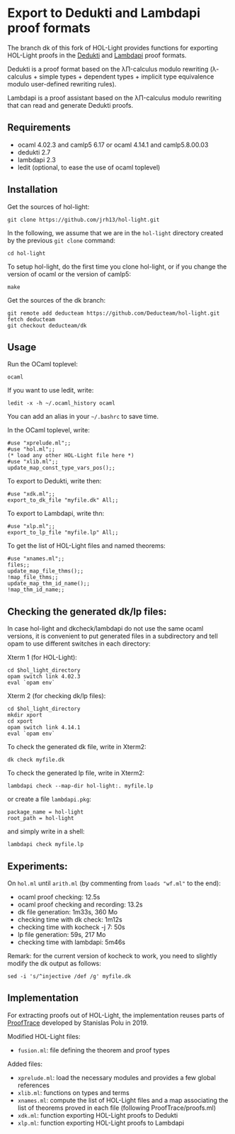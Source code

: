 Export to Dedukti and Lambdapi proof formats
============================================

The branch dk of this fork of HOL-Light provides functions for
exporting HOL-Light proofs in the
[Dedukti](https://github.com/Deducteam/Dedukti/) and
[Lambdapi](https://github.com/Deducteam/lambdapi) proof formats.

Dedukti is a proof format based on the λΠ-calculus modulo rewriting
(λ-calculus + simple types + dependent types + implicit type
equivalence modulo user-defined rewriting rules).

Lambdapi is a proof assistant based on the λΠ-calculus modulo
rewriting that can read and generate Dedukti proofs.

Requirements
------------

- ocaml 4.02.3 and camlp5 6.17
or ocaml 4.14.1 and camlp5.8.00.03
- dedukti 2.7
- lambdapi 2.3
- ledit (optional, to ease the use of ocaml toplevel)

Installation
------------

Get the sources of hol-light:
```
git clone https://github.com/jrh13/hol-light.git
```

In the following, we assume that we are in the `hol-light` directory
created by the previous `git clone` command:
```
cd hol-light
```

To setup hol-light, do the first time you clone hol-light, or if you
change the version of ocaml or the version of camlp5:

```
make
```

Get the sources of the dk branch:
```
git remote add deducteam https://github.com/Deducteam/hol-light.git
fetch deducteam
git checkout deducteam/dk
```

Usage
-----

Run the OCaml toplevel:
```
ocaml
```

If you want to use ledit, write:
```
ledit -x -h ~/.ocaml_history ocaml
```

You can add an alias in your `~/.bashrc` to save time.

In the OCaml toplevel, write:
```
#use "xprelude.ml";;
#use "hol.ml";;
(* load any other HOL-Light file here *)
#use "xlib.ml";;
update_map_const_type_vars_pos();;
```

To export to Dedukti, write then:
```
#use "xdk.ml";;
export_to_dk_file "myfile.dk" All;;
```

To export to Lambdapi, write thn:
```
#use "xlp.ml";;
export_to_lp_file "myfile.lp" All;;
```

To get the list of HOL-Light files and named theorems:
```
#use "xnames.ml";;
files;;
update_map_file_thms();;
!map_file_thms;;
update_map_thm_id_name();;
!map_thm_id_name;;
```

Checking the generated dk/lp files:
-----------------------------------

In case hol-light and dkcheck/lambdapi do not use the same ocaml
versions, it is convenient to put generated files in a subdirectory
and tell opam to use different switches in each directory:

Xterm 1 (for HOL-Light):
```
cd $hol_light_directory
opam switch link 4.02.3
eval `opam env`
```

Xterm 2 (for checking dk/lp files):
```
cd $hol_light_directory
mkdir xport
cd xport
opam switch link 4.14.1
eval `opam env`
```

To check the generated dk file, write in Xterm2:
```
dk check myfile.dk
```

To check the generated lp file, write in Xterm2:
```
lambdapi check --map-dir hol-light:. myfile.lp
```

or create a file `lambdapi.pkg`:
```
package_name = hol-light
root_path = hol-light
```

and simply write in a shell:

```
lambdapi check myfile.lp
```

Experiments:
------------

On `hol.ml` until `arith.ml` (by commenting from `loads "wf.ml"` to the end):
- ocaml proof checking: 12.5s
- ocaml proof checking and recording: 13.2s
- dk file generation: 1m33s, 360 Mo
- checking time with dk check: 1m12s
- checking time with kocheck -j 7: 50s
- lp file generation: 59s, 217 Mo
- checking time with lambdapi: 5m46s

Remark: for the current version of kocheck to work, you need to
slightly modify the dk output as follows:

```
sed -i 's/^injective /def /g' myfile.dk
```

Implementation
--------------

For extracting proofs out of HOL-Light, the implementation reuses
parts of
[ProofTrace](https://github.com/fblanqui/hol-light/tree/master/ProofTrace)
developed by Stanislas Polu in 2019.

Modified HOL-Light files:
- `fusion.ml`: file defining the theorem and proof types

Added files:
- `xprelude.ml`: load the necessary modules and provides a few global references
- `xlib.ml`: functions on types and terms
- `xnames.ml`: compute the list of HOL-Light files and a map associating the list of theorems proved in each file (following ProofTrace/proofs.ml)
- `xdk.ml`: function exporting HOL-Light proofs to Dedukti
- `xlp.ml`: function exporting HOL-Light proofs to Lambdapi
